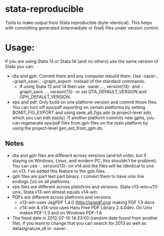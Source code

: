 # stata-reproducible
Tools to make output from Stata reproducible (byte-identical). This helps with committing generated (intermediate or final) files under version control.

# Usage:
If you are using Stata 13 or Stata 14 (and no others) use the same version of Stata you can:
- dta and gph: Commit them and any computer rebuild them. Use -saver-, -graph_save-, -graph_export- instead of the standard commands.
  - If using Stata 13 and 14 then use -saver ..., version(13)- and -graph_save ..., version(13)- or set DTA_DEFAULT_VERSION and GPH_DEFAULT_VERSION.
- eps and pdf: Only build on one platform-version and commit those files. You can turn off eps/pdf exporting on certain platforms by setting $OMIT_FIG_EXPORT and using save_all_figs.ado (a project-level ado, which you can edit easily). If another platform commits new gphs, you can regenerate eps/pdf files from gph files on the main platform by using the project-level gen_ext_from_gph.do.

## Notes
- dta and gph files are different across versions (and bit order, but if staying on Windows, Linux, and modern PC, this shouldn't be problem). You can use -, version(13)- on v14 and the files will be identical to one on v13. I've added this feature to the gph files.
- gph files are part text part binary. I convert them to have unix line endings (\n) on all platforms.
- eps files are different across platofrms and versions. Stata v13-win=v13-unix. Stata v13-win almost equals v14-win.
- PDFs are different across platforms and versions
  - v13-win uses JagPDF 1.4.0 (http://jagpdf.org) making PDF 1.5 docs
  - v14-win & v14-unix uses Haru Free PDF Library 2.4.0dev. On Unix makes PDF-1.3 and on Windows PDF-1.6.
- The fixed date is 2013-07-10 14:23:00 (random date found from another file), if you want to change that you can search for 2013 as well as datasignature_dt in -saver-.